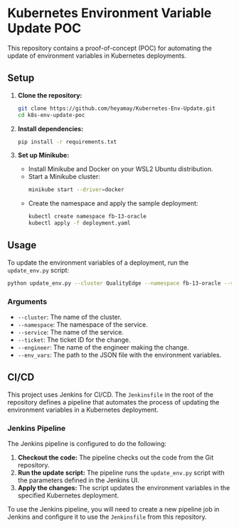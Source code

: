 # Kubernetes Environment Variable Update POC

This repository contains a proof-of-concept (POC) for automating the update of environment variables in Kubernetes deployments.

## Setup

1.  **Clone the repository:**
    ```bash
    git clone https://github.com/heyamay/Kubernetes-Env-Update.git
    cd k8s-env-update-poc
    ```

2.  **Install dependencies:**
    ```bash
    pip install -r requirements.txt
    ```

3.  **Set up Minikube:**
    - Install Minikube and Docker on your WSL2 Ubuntu distribution.
    - Start a Minikube cluster:
      ```bash
      minikube start --driver=docker
      ```
    - Create the namespace and apply the sample deployment:
      ```bash
      kubectl create namespace fb-13-oracle
      kubectl apply -f deployment.yaml
      ```

## Usage

To update the environment variables of a deployment, run the `update_env.py` script:

```bash
python update_env.py --cluster QualityEdge --namespace fb-13-oracle --service data-archival-engine --ticket 12345 --engineer "John Doe" --env_vars env_vars.json
```

### Arguments

-   `--cluster`: The name of the cluster.
-   `--namespace`: The namespace of the service.
-   `--service`: The name of the service.
-   `--ticket`: The ticket ID for the change.
-   `--engineer`: The name of the engineer making the change.
-   `--env_vars`: The path to the JSON file with the environment variables.

## CI/CD

This project uses Jenkins for CI/CD. The `Jenkinsfile` in the root of the repository defines a pipeline that automates the process of updating the environment variables in a Kubernetes deployment.

### Jenkins Pipeline

The Jenkins pipeline is configured to do the following:

1.  **Checkout the code:** The pipeline checks out the code from the Git repository.
2.  **Run the update script:** The pipeline runs the `update_env.py` script with the parameters defined in the Jenkins UI.
3.  **Apply the changes:** The script updates the environment variables in the specified Kubernetes deployment.

To use the Jenkins pipeline, you will need to create a new pipeline job in Jenkins and configure it to use the `Jenkinsfile` from this repository.
